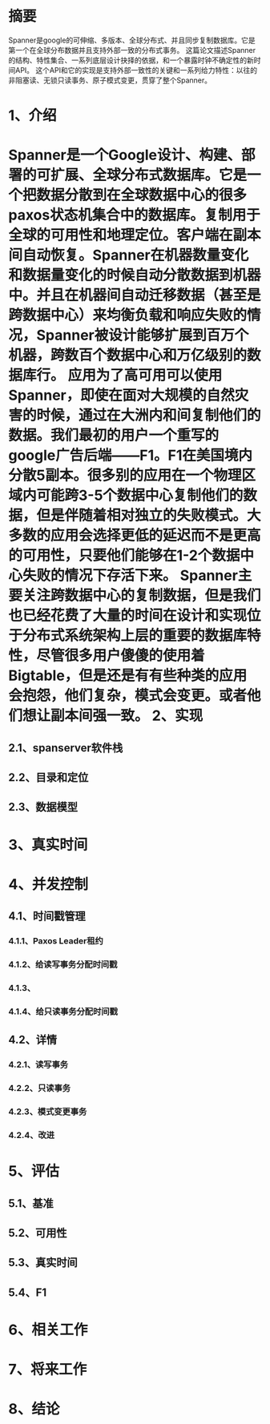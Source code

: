 摘要
===
Spanner是google的可伸缩、多版本、全球分布式、并且同步复制数据库。它是第一个在全球分布数据并且支持外部一致的分布式事务。
这篇论文描述Spanner的结构、特性集合、一系列底层设计抉择的依据，和一个暴露时钟不确定性的新时间API。
这个API和它的实现是支持外部一致性的关键和一系列给力特性：以往的非阻塞读、无锁只读事务、原子模式变更，贯穿了整个Spanner。

1、介绍
======
Spanner是一个Google设计、构建、部署的可扩展、全球分布式数据库。它是一个把数据分散到在全球数据中心的很多paxos状态机集合中的数据库。复制用于全球的可用性和地理定位。客户端在副本间自动恢复。Spanner在机器数量变化和数据量变化的时候自动分散数据到机器中。并且在机器间自动迁移数据（甚至是跨数据中心）来均衡负载和响应失败的情况，Spanner被设计能够扩展到百万个机器，跨数百个数据中心和万亿级别的数据库行。
应用为了高可用可以使用Spanner，即使在面对大规模的自然灾害的时候，通过在大洲内和间复制他们的数据。我们最初的用户一个重写的google广告后端——F1。F1在美国境内分散5副本。很多别的应用在一个物理区域内可能跨3-5个数据中心复制他们的数据，但是伴随着相对独立的失败模式。大多数的应用会选择更低的延迟而不是更高的可用性，只要他们能够在1-2个数据中心失败的情况下存活下来。
Spanner主要关注跨数据中心的复制数据，但是我们也已经花费了大量的时间在设计和实现位于分布式系统架构上层的重要的数据库特性，尽管很多用户傻傻的使用着Bigtable，但是还是有有些种类的应用会抱怨，他们复杂，模式会变更。或者他们想让副本间强一致。
2、实现
======

2.1、spanserver软件栈
--------------------

2.2、目录和定位
-------------

2.3、数据模型
-----------

3、真实时间
=========

4、并发控制
=========

4.1、时间戳管理
-------------

### 4.1.1、Paxos Leader租约

### 4.1.2、给读写事务分配时间戳

### 4.1.3、

### 4.1.4、给只读事务分配时间戳

4.2、详情
--------

### 4.2.1、读写事务

### 4.2.2、只读事务

### 4.2.3、模式变更事务

### 4.2.4、改进

5、评估
======

5.1、基准
--------

5.2、可用性
----------

5.3、真实时间
-----------

5.4、F1
-------

6、相关工作
=========

7、将来工作
=========

8、结论
======